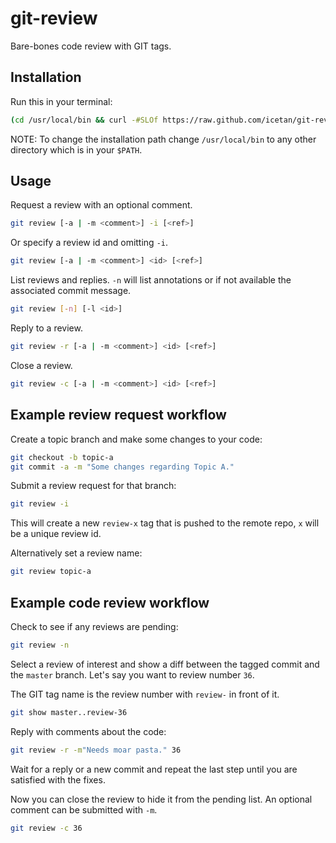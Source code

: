 # git-review

Bare-bones code review with GIT tags.

## Installation

Run this in your terminal:

```sh
(cd /usr/local/bin && curl -#SLOf https://raw.github.com/icetan/git-review/master/git-review && chmod +x git-review)
```

NOTE: To change the installation path change `/usr/local/bin` to any other
directory which is in your `$PATH`.

## Usage

Request a review with an optional comment.

```sh
git review [-a | -m <comment>] -i [<ref>]
```

Or specify a review id and omitting `-i`.

```sh
git review [-a | -m <comment>] <id> [<ref>]
```

List reviews and replies. `-n` will list annotations or if not available the
associated commit message.

```sh
git review [-n] [-l <id>]
```

Reply to a review.

```sh
git review -r [-a | -m <comment>] <id> [<ref>]
```

Close a review.

```sh
git review -c [-a | -m <comment>] <id> [<ref>]
```

## Example review request workflow

Create a topic branch and make some changes to your code:

```sh
git checkout -b topic-a
git commit -a -m "Some changes regarding Topic A."
```

Submit a review request for that branch:

```sh
git review -i
```

This will create a new `review-x` tag that is pushed to the remote repo, `x`
will be a unique review id.

Alternatively set a review name:

```sh
git review topic-a
```

## Example code review workflow

Check to see if any reviews are pending:

```sh
git review -n
```

Select a review of interest and show a diff between the tagged commit and the
`master` branch. Let's say you want to review number `36`.

The GIT tag name is the review number with `review-` in front of it.

```sh
git show master..review-36
```

Reply with comments about the code:

```sh
git review -r -m"Needs moar pasta." 36
```

Wait for a reply or a new commit and repeat the last step until you are
satisfied with the fixes.

Now you can close the review to hide it from the pending list. An optional
comment can be submitted with `-m`.

```sh
git review -c 36
```
